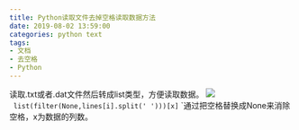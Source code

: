 ```yaml
---
title: Python读取文件去掉空格读取数据方法
date: 2019-08-02 13:59:00
categories: python text
tags: 
- 文档
- 去空格
- Python
---
```

读取.txt或者.dat文件然后转成list类型，方便读取数据。
![][image-1]
` list(filter(None,lines[i].split(' ')))[x]`
\`通过把空格替换成None来消除空格，x为数据的列数。

[image-1]:	https://img-blog.csdnimg.cn/20190406110524542.png